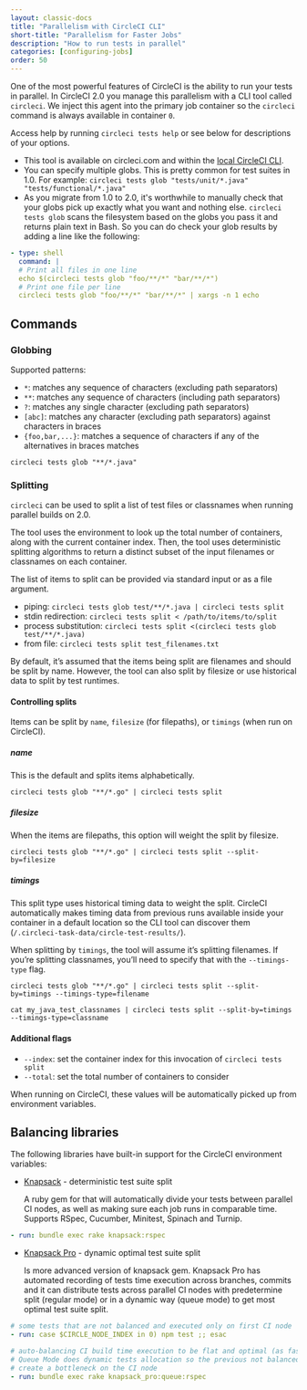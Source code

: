 ```yaml
---
layout: classic-docs
title: "Parallelism with CircleCI CLI"
short-title: "Parallelism for Faster Jobs"
description: "How to run tests in parallel"
categories: [configuring-jobs]
order: 50
---
```


One of the most powerful features of CircleCI is the ability to run your tests in parallel. In CircleCI 2.0 you manage this parallelism with a CLI tool called `circleci`. We inject this agent into the primary job container so the `circleci` command is always available in container `0`.

Access help by running `circleci tests help` or see below for descriptions of your options.

- This tool is available on circleci.com and within the [local CircleCI CLI](/docs/2.0/local-jobs/).
- You can specify multiple globs.  This is pretty common for test suites in 1.0.  For example: `circleci tests glob "tests/unit/*.java" "tests/functional/*.java"`
- As you migrate from 1.0 to 2.0, it's worthwhile to manually check that your globs pick up exactly what you want and nothing else.  `circleci tests glob` scans the filesystem based on the globs you pass it and returns plain text in Bash.  So you can do check your glob results by adding a line like the following:

```YAML
- type: shell
  command: |
  # Print all files in one line
  echo $(circleci tests glob "foo/**/*" "bar/**/*")
  # Print one file per line
  circleci tests glob "foo/**/*" "bar/**/*" | xargs -n 1 echo
```

## Commands

### Globbing

Supported patterns:

- `*`: matches any sequence of characters (excluding path separators)
- `**`: matches any sequence of characters (including path separators)
- `?`: matches any single character (excluding path separators)
- `[abc]`: matches any character (excluding path separators) against characters in braces
- `{foo,bar,...}`: matches a sequence of characters if any of the alternatives in braces matches

`circleci tests glob "**/*.java"`

### Splitting

`circleci` can be used to split a list of test files or classnames when running parallel builds on 2.0.

The tool uses the environment to look up the total number of containers, along with the current container index. Then, the tool uses deterministic splitting algorithms to return a distinct subset of the input filenames or classnames on each container.

The list of items to split can be provided via standard input or as a file argument.

- piping: `circleci tests glob test/**/*.java | circleci tests split`
- stdin redirection: `circleci tests split < /path/to/items/to/split`
- process substitution: `circleci tests split <(circleci tests glob test/**/*.java)`
- from file: `circleci tests split test_filenames.txt`

By default, it’s assumed that the items being split are filenames and should be split by name. However, the tool can also split by filesize or use historical data to split by test runtimes.

#### Controlling splits
Items can be split by `name`, `filesize` (for filepaths), or `timings` (when run on CircleCI).

##### **name**
This is the default and splits items alphabetically.

`circleci tests glob "**/*.go" | circleci tests split`

##### **filesize**
When the items are filepaths, this option will weight the split by filesize.

`circleci tests glob "**/*.go" | circleci tests split --split-by=filesize`

##### **timings**
This split type uses historical timing data to weight the split. CircleCI automatically makes timing data from previous runs available inside your container in a default location so the CLI tool can discover them (`/.circleci-task-data/circle-test-results/`).

When splitting by `timings`, the tool will assume it’s splitting filenames. If you’re splitting classnames, you’ll need to specify that with the `--timings-type` flag.

`circleci tests glob "**/*.go" | circleci tests split --split-by=timings --timings-type=filename`

`cat my_java_test_classnames | circleci tests split --split-by=timings --timings-type=classname`

#### Additional flags
- `--index`: set the container index for this invocation of `circleci tests split`
- `--total`: set the total number of containers to consider

When running on CircleCI, these values will be automatically picked up from environment variables.

## Balancing libraries

The following libraries have built-in support for the CircleCI environment variables:

* [Knapsack](https://github.com/ArturT/knapsack) - deterministic test suite split

    A ruby gem for that will automatically divide your tests between parallel CI nodes, as well as making sure each job runs in comparable time. Supports RSpec, Cucumber, Minitest, Spinach and Turnip.

```YAML
- run: bundle exec rake knapsack:rspec
```

* [Knapsack Pro](https://github.com/KnapsackPro/knapsack_pro-ruby) - dynamic optimal test suite split

    Is more advanced version of knapsack gem. Knapsack Pro has automated recording of tests time execution across branches, commits and it can distribute tests across parallel CI nodes with predetermine split (regular mode) or in a dynamic way (queue mode) to get most optimal test suite split.

```YAML
# some tests that are not balanced and executed only on first CI node
- run: case $CIRCLE_NODE_INDEX in 0) npm test ;; esac

# auto-balancing CI build time execution to be flat and optimal (as fast as possible).
# Queue Mode does dynamic tests allocation so the previous not balanced run command won't
# create a bottleneck on the CI node
- run: bundle exec rake knapsack_pro:queue:rspec
```
